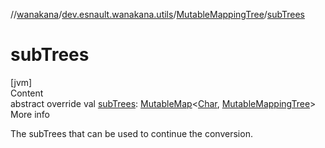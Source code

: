 //[wanakana](../../index.md)/[dev.esnault.wanakana.utils](../index.md)/[MutableMappingTree](index.md)/[subTrees](sub-trees.md)



# subTrees  
[jvm]  
Content  
abstract override val [subTrees](sub-trees.md): [MutableMap](https://kotlinlang.org/api/latest/jvm/stdlib/kotlin.collections/-mutable-map/index.html)<[Char](https://kotlinlang.org/api/latest/jvm/stdlib/kotlin/-char/index.html), [MutableMappingTree](index.md)>  
More info  


The subTrees that can be used to continue the conversion.

  



